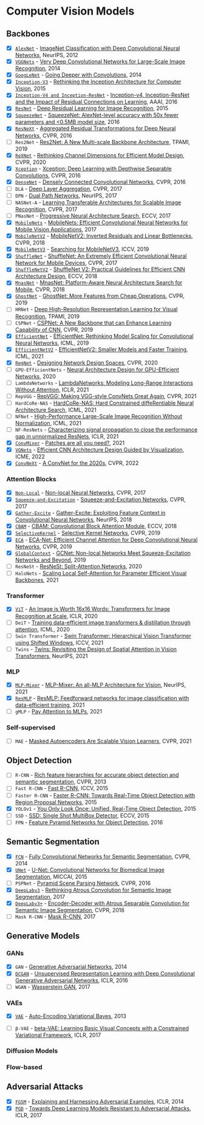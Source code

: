 # Computer Vision Models

## Backbones

- [x] [`AlexNet`](cvm/models/alexnet.py) - [ImageNet Classification with Deep Convolutional Neural Networks](https://papers.nips.cc/paper/2012/file/c399862d3b9d6b76c8436e924a68c45b-Paper.pdf), NeurIPS, 2012
- [x] [`VGGNets`](cvm/models/vggnet.py) - [Very Deep Convolutional Networks for Large-Scale Image Recognition](https://arxiv.org/abs/1409.1556), 2014
- [x] [`GoogLeNet`](cvm/models/googlenet.py) - [Going Deeper with Convolutions](https://arxiv.org/abs/1409.4842), 2014
- [x] [`Inception-V3`](cvm/models/inception_v3.py) - [Rethinking the Inception Architecture for Computer Vision](https://arxiv.org/abs/1512.00567), 2015
- [x] [`Inception-V4 and Inception-ResNet`](cvm/models/inception_v4.py) - [Inception-v4, Inception-ResNet and the Impact of Residual Connections on Learning](https://arxiv.org/abs/1602.07261), AAAI, 2016
- [x] [`ResNet`](cvm/models/resnet.py) - [Deep Residual Learning for Image Recognition](https://arxiv.org/abs/1512.03385), 2015
- [x] [`SqueezeNet`](cvm/models/squeezenet.py) - [SqueezeNet: AlexNet-level accuracy with 50x fewer parameters and <0.5MB model size](https://arxiv.org/abs/1602.07360), 2016
- [x] [`ResNeXt`](cvm/models/resnet.py) - [Aggregated Residual Transformations for Deep Neural Networks](https://arxiv.org/abs/1611.05431), CVPR, 2016
- [ ] `Res2Net` - [Res2Net: A New Multi-scale Backbone Architecture](https://arxiv.org/abs/1904.01169), TPAMI, 2019
- [x] [`ReXNet`](cvm/models/rexnet.py) - [Rethinking Channel Dimensions for Efficient Model Design](https://arxiv.org/abs/2007.00992), CVPR, 2020
- [x] [`Xception`](cvm/models/xception.py) - [Xception: Deep Learning with Depthwise Separable Convolutions](https://arxiv.org/abs/1610.02357), CVPR, 2016
- [x] [`DenseNet`](cvm/models/densenet.py) - [Densely Connected Convolutional Networks](https://arxiv.org/abs/1608.06993), CVPR, 2016
- [ ] `DLA` - [Deep Layer Aggregation](https://arxiv.org/abs/1707.06484), CVPR, 2017
- [ ] `DPN` - [Dual Path Networks](https://arxiv.org/abs/1707.01629), NeurIPS, 2017
- [ ] `NASNet-A` - [Learning Transferable Architectures for Scalable Image Recognition](https://arxiv.org/abs/1707.07012), CVPR, 2017
- [ ] `PNasNet` - [Progressive Neural Architecture Search](https://arxiv.org/abs/1712.00559), ECCV, 2017
- [x] [`MobileNets`](cvm/models/mobilenet.py) - [MobileNets: Efficient Convolutional Neural Networks for Mobile Vision Applications](https://arxiv.org/abs/1704.04861), 2017
- [x] [`MobileNetV2`](cvm/models/mobilenetv2.py) - [MobileNetV2: Inverted Residuals and Linear Bottlenecks](https://arxiv.org/abs/1801.04381), CVPR, 2018
- [x] [`MobileNetV3`](cvm/models/mobilenetv3.py) - [Searching for MobileNetV3](https://arxiv.org/abs/1905.02244), ICCV, 2019
- [x] [`ShuffleNet`](cvm/models/shufflenet.py) - [ShuffleNet: An Extremely Efficient Convolutional Neural Network for Mobile Devices](https://arxiv.org/abs/1707.01083), CVPR, 2017
- [x] [`ShuffleNetV2`](cvm/models/shufflenetv2.py) - [ShuffleNet V2: Practical Guidelines for Efficient CNN Architecture Design](https://arxiv.org/abs/1807.11164), ECCV, 2018
- [x] [`MnasNet`](cvm/models/mnasnet.py) - [MnasNet: Platform-Aware Neural Architecture Search for Mobile](https://arxiv.org/abs/1807.11626), CVPR, 2018
- [x] [`GhostNet`](cvm/models/ghostnet.py) - [GhostNet: More Features from Cheap Operations](https://arxiv.org/abs/1911.11907), CVPR, 2019
- [ ] `HRNet` - [Deep High-Resolution Representation Learning for Visual Recognition](https://arxiv.org/abs/1908.07919), TPAMI, 2019
- [ ] `CSPNet` - [CSPNet: A New Backbone that can Enhance Learning Capability of CNN](https://arxiv.org/abs/1911.11929), CVPR, 2019
- [x] [`EfficientNet`](cvm/models/efficientnet.py) - [EfficientNet: Rethinking Model Scaling for Convolutional Neural Networks](https://arxiv.org/abs/1905.11946), ICML, 2019
- [x] [`EfficientNetV2`](cvm/models/efficientnetv2.py) - [EfficientNetV2: Smaller Models and Faster Training](https://arxiv.org/abs/2104.00298), ICML, 2021
- [x] [`RegNet`](cvm/models/regnet.py) - [Designing Network Design Spaces](https://arxiv.org/abs/2003.13678), CVPR, 2020
- [ ] `GPU-EfficientNets` - [Neural Architecture Design for GPU-Efficient Networks](https://arxiv.org/abs/2006.14090), 2020
- [ ] `LambdaNetworks` - [LambdaNetworks: Modeling Long-Range Interactions Without Attention](https://arxiv.org/abs/2102.08602), ICLR, 2021
- [ ] `RepVGG` - [RepVGG: Making VGG-style ConvNets Great Again](https://arxiv.org/abs/2101.03697), CVPR, 2021
- [ ] `HardCoRe-NAS` - [HardCoRe-NAS: Hard Constrained diffeRentiable Neural Architecture Search](https://arxiv.org/abs/2102.11646), ICML, 2021
- [ ] `NFNet` - [High-Performance Large-Scale Image Recognition Without Normalization](https://arxiv.org/abs/2102.06171), ICML, 2021
- [ ] `NF-ResNets` - [Characterizing signal propagation to close the performance gap in unnormalized ResNets](https://arxiv.org/abs/2101.08692), ICLR, 2021
- [x] [`ConvMixer`](cvm/models/convmixer.py) - [Patches are all you need?](https://openreview.net/forum?id=TVHS5Y4dNvM), 2021
- [x] [`VGNets`](cvm/models/vgnet.py) - [Efficient CNN Architecture Design Guided by Visualization](https://arxiv.org/abs/2207.10318), ICME, 2022
- [x] [`ConvNeXt`](cvm/models/convnext.py) - [A ConvNet for the 2020s](https://arxiv.org/abs/2201.03545), CVPR, 2022

### Attention Blocks

- [x] [`Non-Local`](cvm/models/ops/blocks/non_local.py) - [Non-local Neural Networks](https://arxiv.org/abs/1711.07971), CVPR, 2017
- [x] [`Squeeze-and-Excitation`](cvm/models/ops/blocks/squeeze_excite.py) - [Squeeze-and-Excitation Networks](https://arxiv.org/abs/1709.01507), CVPR, 2017
- [x] [`Gather-Excite`](cvm/models/ops/blocks/gather_excite.py) - [Gather-Excite: Exploiting Feature Context in Convolutional Neural Networks](https://arxiv.org/abs/1810.12348), NeurIPS, 2018
- [x] [`CBAM`](cvm/models/ops/blocks/cbam.py) - [CBAM: Convolutional Block Attention Module](https://arxiv.org/abs/1807.06521), ECCV, 2018
- [x] [`SelectiveKernel`](cvm/models/ops/blocks/selective_kernel.py) - [Selective Kernel Networks](https://arxiv.org/abs/1903.06586), CVPR, 2019
- [x] [`ECA`](cvm/models/ops/blocks/efficient_channel_attention.py) - [ECA-Net: Efficient Channel Attention for Deep Convolutional Neural Networks](https://arxiv.org/abs/1910.03151), CVPR, 2019
- [x] [`GlobalContext`](cvm/models/ops/blocks/global_context.py) - [GCNet: Non-local Networks Meet Squeeze-Excitation Networks and Beyond](https://arxiv.org/abs/1904.11492), 2019
- [ ] `ResNeSt` - [ResNeSt: Split-Attention Networks](https://arxiv.org/abs/2004.08955), 2020
- [ ] `HaloNets` - [Scaling Local Self-Attention for Parameter Efficient Visual Backbones](https://arxiv.org/abs/2103.12731), 2021

### Transformer

- [x] [`ViT`](cvm/models/vision_transformer.py) - [An Image is Worth 16x16 Words: Transformers for Image Recognition at Scale](https://arxiv.org/abs/2010.11929), ICLR, 2020
- [ ] `DeiT` - [Training data-efficient image transformers & distillation through attention](https://arxiv.org/abs/2012.12877), ICML, 2020
- [ ] `Swin Transformer` - [Swin Transformer: Hierarchical Vision Transformer using Shifted Windows](https://arxiv.org/abs/2103.14030), ICCV, 2021
- [ ] `Twins` - [Twins: Revisiting the Design of Spatial Attention in Vision Transformers](https://arxiv.org/abs/2104.13840), NeurIPS, 2021

### MLP

- [x] [`MLP-Mixer`](cvm/models/mlp_mixer.py) - [MLP-Mixer: An all-MLP Architecture for Vision](https://arxiv.org/abs/2105.01601), NeurIPS, 2021
- [x] [`ResMLP`](cvm/models/resmlp.py) - [ResMLP: Feedforward networks for image classification with data-efficient training](https://arxiv.org/abs/2105.03404), 2021
- [ ] `gMLP` - [Pay Attention to MLPs](https://arxiv.org/abs/2105.08050), 2021

### Self-supervised

- [ ] `MAE` - [Masked Autoencoders Are Scalable Vision Learners](https://arxiv.org/abs/2111.06377), CVPR, 2021

## Object Detection

- [ ] `R-CNN` - [Rich feature hierarchies for accurate object detection and semantic segmentation](https://arxiv.org/abs/1311.2524), CVPR, 2013
- [ ] `Fast R-CNN` - [Fast R-CNN](https://arxiv.org/abs/1504.08083), ICCV, 2015
- [ ] `Faster R-CNN` - [Faster R-CNN: Towards Real-Time Object Detection with Region Proposal Networks](https://arxiv.org/abs/1506.01497), 2015
- [x] `YOLOv1` - [You Only Look Once: Unified, Real-Time Object Detection](https://arxiv.org/abs/1506.02640), 2015
- [ ] `SSD` - [SSD: Single Shot MultiBox Detector](https://arxiv.org/abs/1512.02325), ECCV, 2015
- [ ] `FPN` - [Feature Pyramid Networks for Object Detection](https://arxiv.org/abs/1612.03144), 2016

## Semantic Segmentation

- [x] [`FCN`](cvm/models/seg/fcn.py) - [Fully Convolutional Networks for Semantic Segmentation](https://arxiv.org/abs/1411.4038), CVPR, 2014
- [x] [`UNet`](cvm/models/seg/unet.py) - [U-Net: Convolutional Networks for Biomedical Image Segmentation](https://arxiv.org/abs/1505.04597), MICCAI, 2015
- [ ] `PSPNet` - [Pyramid Scene Parsing Network](https://arxiv.org/abs/1612.01105), CVPR, 2016
- [x] [`DeepLabv3`](cvm/models/seg/deeplabv3.py) - [Rethinking Atrous Convolution for Semantic Image Segmentation](https://arxiv.org/pdf/1706.05587.pdf), 2017
- [x] [`DeepLabv3+`](cvm/models/seg/deeplabv3_plus.py) - [Encoder-Decoder with Atrous Separable Convolution for Semantic Image Segmentation](https://arxiv.org/pdf/1802.02611.pdf), CVPR, 2018
- [ ] `Mask R-CNN` - [Mask R-CNN](https://arxiv.org/abs/1703.06870), 2017

## Generative Models

### GANs

- [x] `GAN` - [Generative Adversarial Networks](https://arxiv.org/abs/1406.2661), 2014
- [x] [`DCGAN`](cvm/models/gan/dcgan.py) - [Unsupervised Representation Learning with Deep Convolutional Generative Adversarial Networks](https://arxiv.org/abs/1511.06434), ICLR, 2016
- [ ] `WGAN` - [Wasserstein GAN](https://arxiv.org/abs/1701.07875), 2017

### VAEs

- [x] [`VAE`](cvm/models/vae/vae.py) - [Auto-Encoding Variational Bayes](https://arxiv.org/abs/1312.6114), 2013
- [ ] `β-VAE` - [beta-VAE: Learning Basic Visual Concepts with a Constrained Variational Framework](https://openreview.net/forum?id=Sy2fzU9gl), ICLR, 2017


### Diffusion Models


### Flow-based


## Adversarial Attacks

 - [x] [`FGSM`](cvm/attacks/fgsm.py) - [Explaining and Harnessing Adversarial Examples](https://arxiv.org/abs/1412.6572), ICLR, 2014
 - [x] [`PGD`](cvm/attacks/pgd.py) - [Towards Deep Learning Models Resistant to Adversarial Attacks](https://arxiv.org/abs/1706.06083), ICLR, 2017